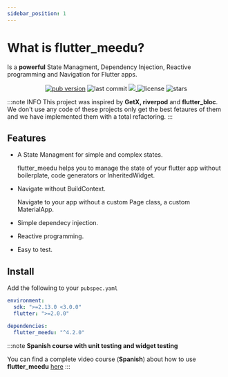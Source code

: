```yaml
---
sidebar_position: 1
---
```


# What is flutter_meedu?

Is a **powerful** State Managment, Dependency Injection, Reactive programming and Navigation for Flutter apps.

<p align="center">
  <a href="https://pub.dev/packages/flutter_meedu"><img alt="pub version" src="https://img.shields.io/pub/v/flutter_meedu?include_prereleases&label=flutter_meedu"/></a>

  <img style={{marginLeft:10}} alt="last commit" src="https://img.shields.io/github/last-commit/darwin-morocho/flutter-meedu"/>
   <a style={{marginLeft:10}} href="https://codecov.io/gh/darwin-morocho/flutter-meedu">
  <img src="https://codecov.io/gh/darwin-morocho/flutter-meedu/branch/master/graph/badge.svg?token=VM29N1NHWJ"/>
  </a>
  <img style={{marginLeft:10}} alt="license" src="https://img.shields.io/github/license/darwin-morocho/flutter-meedu"/>
  <img style={{marginLeft:10}} alt="stars" src="https://img.shields.io/github/stars/darwin-morocho/flutter-meedu?style=social"/>
</p>

:::note INFO
This project was inspired by **GetX, riverpod** and **flutter_bloc**. We don't use any code of these projects only get the best fetaures
of them and we have implemented them with a total refactoring.
:::


## Features
- A State Managment for simple and complex states.

  flutter_meedu helps you to manage the state of your flutter app without boilerplate, code generators or InheritedWidget.

- Navigate without BuildContext.
 
  Navigate to your app without a custom Page class, a custom MaterialApp.

- Simple dependecy injection.

- Reactive programming.

- Easy to test.

## Install

Add the following to your `pubspec.yaml`

```yaml
environment:
  sdk: ">=2.13.0 <3.0.0"
  flutter: ">=2.0.0"

dependencies:
  flutter_meedu: "^4.2.0"
``` 




:::note
**Spanish course with unit testing and widget testing**

You can find a complete video course (**Spanish**) about how to use **flutter_meedu** [here](https://meedu.app/curso/flutter-gestion-de-estados-con-meedu)
:::